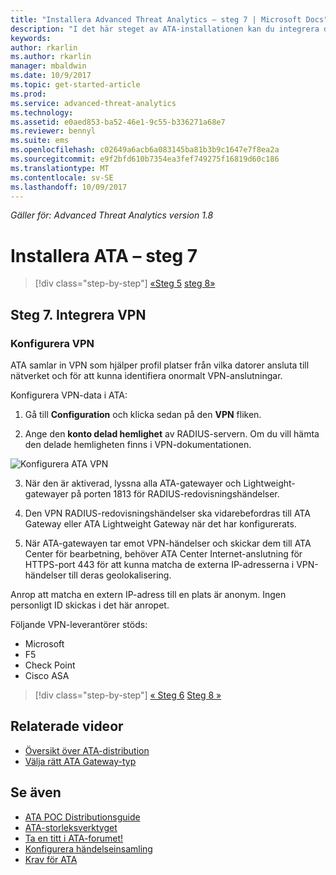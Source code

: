 ```yaml
---
title: "Installera Advanced Threat Analytics – steg 7 | Microsoft Docs"
description: "I det här steget av ATA-installationen kan du integrera din VPN."
keywords: 
author: rkarlin
ms.author: rkarlin
manager: mbaldwin
ms.date: 10/9/2017
ms.topic: get-started-article
ms.prod: 
ms.service: advanced-threat-analytics
ms.technology: 
ms.assetid: e0aed853-ba52-46e1-9c55-b336271a68e7
ms.reviewer: bennyl
ms.suite: ems
ms.openlocfilehash: c02649a6acb6a083145ba81b3b9c1647e7f8ea2a
ms.sourcegitcommit: e9f2bfd610b7354ea3fef749275f16819d60c186
ms.translationtype: MT
ms.contentlocale: sv-SE
ms.lasthandoff: 10/09/2017
---
```

*Gäller för: Advanced Threat Analytics version 1.8*



# <a name="install-ata---step-7"></a>Installera ATA – steg 7

>[!div class="step-by-step"]
[«Steg 5](install-ata-step5.md)
[steg 8»](install-ata-step7.md)

## <a name="step-7-integrate-vpn"></a>Steg 7. Integrera VPN

### <a name="configuring-vpn"></a>Konfigurera VPN

ATA samlar in VPN som hjälper profil platser från vilka datorer ansluta till nätverket och för att kunna identifiera onormalt VPN-anslutningar.

Konfigurera VPN-data i ATA:

1. Gå till **Configuration** och klicka sedan på den **VPN** fliken.

2. Ange den **konto delad hemlighet** av RADIUS-servern. Om du vill hämta den delade hemligheten finns i VPN-dokumentationen.

 ![Konfigurera ATA VPN](media/vpn.png)

3.  När den är aktiverad, lyssna alla ATA-gatewayer och Lightweight-gatewayer på porten 1813 för RADIUS-redovisningshändelser. 

4.  Den VPN RADIUS-redovisningshändelser ska vidarebefordras till ATA Gateway eller ATA Lightweight Gateway när det har konfigurerats.

5.  När ATA-gatewayen tar emot VPN-händelser och skickar dem till ATA Center för bearbetning, behöver ATA Center Internet-anslutning för HTTPS-port 443 för att kunna matcha de externa IP-adresserna i VPN-händelser till deras geolokalisering.

Anrop att matcha en extern IP-adress till en plats är anonym. Ingen personligt ID skickas i det här anropet.

Följande VPN-leverantörer stöds:
- Microsoft
- F5
- Check Point
- Cisco ASA




>[!div class="step-by-step"]
[« Steg 6](install-ata-step5.md)
[Steg 8 »](install-ata-step7.md)



## <a name="related-videos"></a>Relaterade videor
- [Översikt över ATA-distribution](https://channel9.msdn.com/Shows/Microsoft-Security/Overview-of-ATA-Deployment-in-10-Minutes)
- [Välja rätt ATA Gateway-typ](https://channel9.msdn.com/Shows/Microsoft-Security/ATA-Deployment-Choose-the-Right-Gateway-Type)


## <a name="see-also"></a>Se även
- [ATA POC Distributionsguide](http://aka.ms/atapoc)
- [ATA-storleksverktyget](http://aka.ms/atasizingtool)
- [Ta en titt i ATA-forumet!](https://social.technet.microsoft.com/Forums/security/home?forum=mata)
- [Konfigurera händelseinsamling](configure-event-collection.md)
- [Krav för ATA](ata-prerequisites.md)

